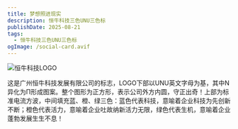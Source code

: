 ```yaml
---
title: 梦想照进现实
description: 恒牛科技三色UNU三色标
publishDate: 2025-08-21
tags:
  - 恒牛科技三色UNU三色标
ogImage: /social-card.avif
---
```

![](https://img.remit.ee/api/file/BQACAgUAAyEGAASHRsPbAAKXcGikFOLIwL2YuyuNT_N-S7tKfTlPAAIcGgACDkAoVb7jGsUzZUkzNgQ.png "恒牛科技LOGO")

[](https://img.remit.ee/api/file/BQACAgUAAyEGAASHRsPbAAKXcGikFOLIwL2YuyuNT_N-S7tKfTlPAAIcGgACDkAoVb7jGsUzZUkzNgQ.png)这是广州恒牛科技发展有限公司的标志，LOGO下部以UNU英文字母为基，其中N异化为Π形成图案。整个图形为正方形，表示公司外方内圆，守正出奇！上部为标准电流方波，中间填充蓝、橙、绿三色：蓝色代表科技，意喻着企业科技为先创新不断；橙色代表活力，意喻着企业吐故纳新活力无限，绿色代表生机，意喻着企业蓬勃发展生生不息！
